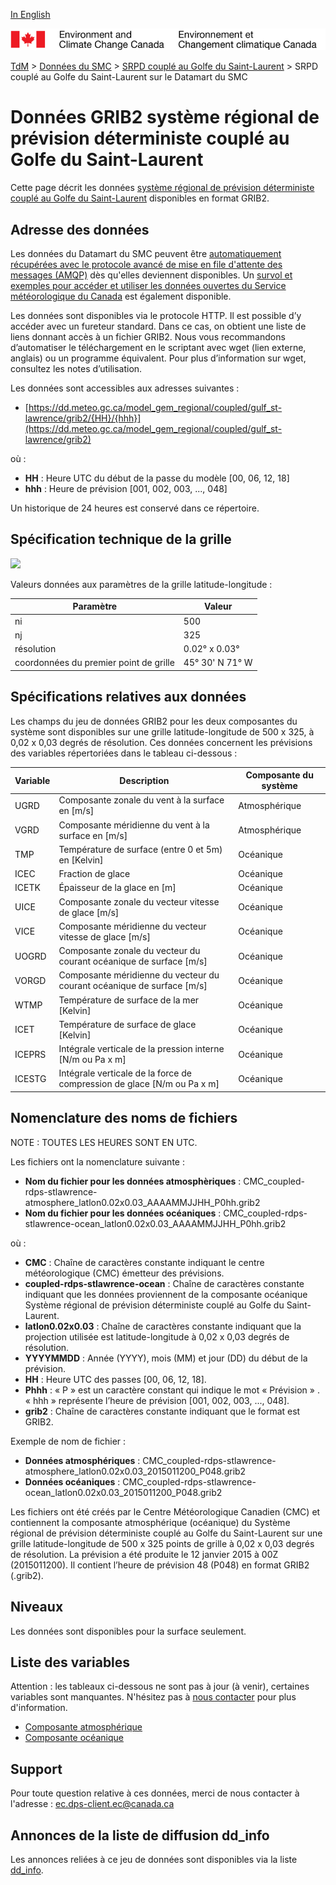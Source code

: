 [In English](readme_rdps-cgsl-datamart_en.md)

![ECCC logo](../../img_eccc-logo.png)

[TdM](../../readme_fr.md) > [Données du SMC](../readme_fr.md) > [SRPD couplé au Golfe du Saint-Laurent](readme_rdps-cgsl_fr.md) > SRPD couplé au Golfe du Saint-Laurent sur le Datamart du SMC

# Données GRIB2 système régional de prévision déterministe couplé au Golfe du Saint-Laurent

Cette page décrit les données [système régional de prévision déterministe couplé au Golfe du Saint-Laurent](readme_rdps-cgsl_fr.md) disponibles en format GRIB2.

## Adresse des données 

Les données du Datamart du SMC peuvent être [automatiquement récupérées avec le protocole avancé de mise en file d'attente des messages (AMQP)](../../msc-datamart/amqp_fr.md) dès qu'elles deviennent disponibles. Un [survol et exemples pour accéder et utiliser les données ouvertes du Service météorologique du Canada](../../usage/readme_fr.md) est également disponible.

Les données sont disponibles via le protocole HTTP. Il est possible d’y accéder avec un fureteur standard. Dans ce cas, on obtient une liste de liens donnant accès à un fichier GRIB2. Nous vous recommandons d’automatiser le téléchargement en le scriptant avec wget (lien externe, anglais) ou un programme équivalent. Pour plus d’information sur wget, consultez les notes d’utilisation.

Les données sont accessibles aux adresses suivantes :

* [https://dd.meteo.gc.ca/model_gem_regional/coupled/gulf_st-lawrence/grib2/{HH}/{hhh}](https://dd.meteo.gc.ca/model_gem_regional/coupled/gulf_st-lawrence/grib2)

où :

* __HH__ : Heure UTC du début de la passe du modèle [00, 06, 12, 18]
* __hhh__ : Heure de prévision [001, 002, 003, ..., 048]

Un historique de 24 heures est conservé dans ce répertoire.

## Spécification technique de la grille

![](https://collaboration.cmc.ec.gc.ca/cmc/cmos/public_doc/msc-data/nwp_rdps-cgsl/grille_rdwps-gsl.png)

Valeurs données aux paramètres de la grille latitude-longitude :

| Paramètre | Valeur |
| ------ | ------ |
| ni | 500 |
| nj | 325 | 
| résolution | 0.02° x 0.03° |
| coordonnées du premier point de grille | 45° 30' N  71° W |

## Spécifications relatives aux données

Les champs du jeu de données GRIB2 pour les deux composantes du système sont disponibles sur une grille latitude-longitude de 500 x 325, à 0,02 x 0,03 degrés de résolution. Ces données concernent les prévisions des variables répertoriées dans le tableau ci-dessous :

|Variable   |                     Description                                   |          Composante du système      |
|-----------|-------------------------------------------------------------------|-------------------------------------|
|UGRD       | Composante zonale du vent à la surface en [m/s]                   | Atmosphérique                       |
|VGRD       | Composante méridienne du vent à la surface en [m/s]               | Atmosphérique                       |
|TMP        | Température de surface (entre 0 et 5m) en [Kelvin]                | Océanique                           |
|ICEC       | Fraction de glace                                                 | Océanique                           |  
|ICETK      | Épaisseur de la glace en [m]                                      | Océanique                           |
|UICE       | Composante zonale du vecteur vitesse de glace [m/s]               | Océanique                           |
|VICE       | Composante méridienne du vecteur vitesse de glace [m/s]           | Océanique                           |
|UOGRD      | Composante zonale du vecteur du courant océanique de surface [m/s]| Océanique                           |
|VORGD      | Composante méridienne du vecteur du courant océanique de surface [m/s] | Océanique                      |
|WTMP       | Température de surface de la mer [Kelvin]                         | Océanique                           |
|ICET       | Température de surface de glace [Kelvin]                          | Océanique                           |
|ICEPRS     | Intégrale verticale de la pression interne [N/m ou Pa x m]        | Océanique                           |
|ICESTG     | Intégrale verticale de la force de compression de glace [N/m ou Pa x m] | Océanique                     |

## Nomenclature des noms de fichiers 

NOTE : TOUTES LES HEURES SONT EN UTC.

Les fichiers ont la nomenclature suivante :

* __Nom du fichier pour les données atmosphèriques__ : CMC_coupled-rdps-stlawrence-atmosphere_latlon0.02x0.03_AAAAMMJJHH_P0hh.grib2
* __Nom du fichier pour les données océaniques__ : CMC_coupled-rdps-stlawrence-ocean_latlon0.02x0.03_AAAAMMJJHH_P0hh.grib2

où :

* __CMC__ : Chaîne de caractères constante indiquant le centre météorologique (CMC) émetteur des prévisions.
* __coupled-rdps-stlawrence-ocean__ : Chaîne de caractères constante indiquant que les données proviennent de la composante océanique Système régional de prévision déterministe couplé au Golfe du Saint-Laurent.
* __latlon0.02x0.03__ : Chaîne de caractères constante indiquant que la projection utilisée est latitude-longitude à 0,02 x 0,03 degrés de résolution.
* __YYYYMMDD__ : Année (YYYY), mois (MM) et jour (DD) du début de la prévision.
* __HH__ : Heure UTC des passes [00, 06, 12, 18].
* __Phhh__ : « P » est un caractère constant qui indique le mot  « Prévision » . « hhh » représente l’heure de prévision [001, 002, 003, ..., 048].
* __grib2__ : Chaîne de caractères constante indiquant que le format est GRIB2.

Exemple de nom de fichier :

* __Données atmosphériques__ : CMC_coupled-rdps-stlawrence-atmosphere_latlon0.02x0.03_2015011200_P048.grib2
* __Données océaniques__ : CMC_coupled-rdps-stlawrence-ocean_latlon0.02x0.03_2015011200_P048.grib2

Les fichiers ont été créés par le Centre Météorologique Canadien (CMC) et contiennent la composante atmosphérique (océanique) du Système régional de prévision déterministe couplé au Golfe du Saint-Laurent sur une grille latitude-longitude de 500 x 325 points de grille à 0,02 x 0,03 degrés de résolution. La prévision a été produite le 12 janvier 2015 à 00Z (2015011200). Il contient l’heure de prévision 48 (P048) en format GRIB2 (.grib2). 

## Niveaux

Les données sont disponibles pour la surface seulement.

## Liste des variables

Attention : les tableaux ci-dessous ne sont pas à jour (à venir), certaines variables sont manquantes. N'hésitez pas à [nous contacter](mailto:ec.dps-client.ec@canada.ca) pour plus d'information.

* [Composante atmosphérique](https://meteo.gc.ca/grib/GF_COUPLED/GULF-ST-LAWRENCE-ATMOSPHERE_latlon0.02x0.03_NONZERO_coupled_f.html)
* [Composante océanique](https://meteo.gc.ca/grib/GF_COUPLED/GULF-ST-LAWRENCE-OCEAN_latlon0.02x0.03_NONZERO_coupled_f.html)

## Support

Pour toute question relative à ces données, merci de nous contacter à l'adresse : [ec.dps-client.ec@canada.ca](mailto:ec.dps-client.ec@canada.ca)

## Annonces de la liste de diffusion dd_info 

Les annonces reliées à ce jeu de données sont disponibles via la liste [dd_info](https://lists.ec.gc.ca/cgi-bin/mailman/listinfo/dd_info).
